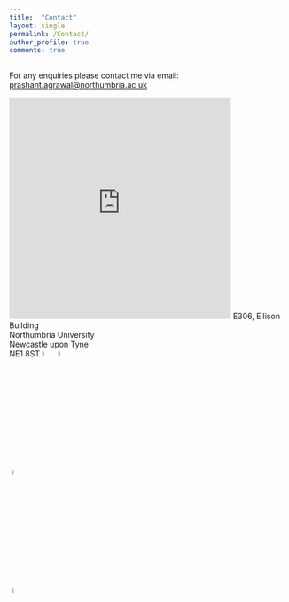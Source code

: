 ```yaml
---
title:  "Contact"
layout: single
permalink: /Contact/
author_profile: true
comments: true
---
```

For any enquiries please contact me via email:<br>
<a href = "mailto: prashant.agrawal@northumbria.ac.uk">prashant.agrawal@northumbria.ac.uk</a>

<!---
### Research Group Leadership
<a href = "mailto: ben.xu@northumbria.ac.uk">Prof Ben Xu</a> and <a href = "mailto: hamdi.torun@northumbria.ac.uk">Dr Hamdi Torun</a>
--->

<iframe src="https://www.google.com/maps/embed?pb=!1m18!1m12!1m3!1d2289.782890508836!2d-1.6093526839332823!3d54.97690645902953!2m3!1f0!2f0!3f0!3m2!1i1024!2i768!4f13.1!3m3!1m2!1s0x487e70e112c5e9f7%3A0x79a7c60c923dce07!2sNorthumbria%20University!5e0!3m2!1sen!2suk!4v1638624080926!5m2!1sen!2suk" width="400" height="400" style="border:0;" allowfullscreen="" loading="lazy"></iframe>
E306, Ellison Building <br>
Northumbria University<br>
Newcastle upon Tyne<br>
NE1 8ST
<a href="https://researchportal.northumbria.ac.uk/en/researchers/prashant-agrawal(77d1b36e-20c5-44a5-8f7e-97211143c73c).html"><img src="{{ site.url }}{{ site.baseurl }}/assets/profiles/nub.png" alt="PA" style="width: 5%; border: none; text-decoration: none"/></a>&nbsp;<a href="https://scholar.google.co.uk/citations?user=6qbion4AAAAJ&hl=en"><img src="{{ site.url }}{{ site.baseurl }}/assets/profiles/google.png" alt="PA" style="width: 5%; border: none; text-decoration: none"/></a>

&nbsp;<a href="https://www.researchgate.net/profile/Prashant-Agrawal-5"><img src="{{ site.url }}{{ site.baseurl }}/assets/profiles/linkedin.png" alt="PA" style="width: 5%; border: none; text-decoration: none"/></a>


&nbsp;<a href="www.linkedin.com/in/agwlpra"><img src="{{ site.url }}{{ site.baseurl }}/assets/profiles/rg.png" alt="PA" style="width: 5%; border: none; text-decoration: none"/></a>
